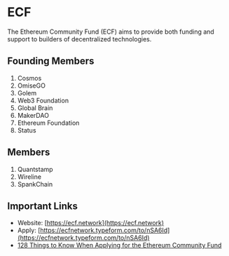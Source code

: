 # ECF

The Ethereum Community Fund \(ECF\) aims to provide both funding and support to builders of decentralized technologies.

## Founding Members

1. Cosmos
2. OmiseGO
3. Golem
4. Web3 Foundation
5. Global Brain
6. MakerDAO
7. Ethereum Foundation 
8. Status

## Members

1. Quantstamp
2. Wireline
3. SpankChain

## Important Links

* Website: [https://ecf.network](https://ecf.network)
* Apply: [https://ecfnetwork.typeform.com/to/nSA6Id](https://ecfnetwork.typeform.com/to/nSA6Id)
* [128 Things to Know When Applying for the Ethereum Community Fund](https://medium.com/ecf-review/128-things-to-know-when-applying-for-the-ethereum-community-fund-77774d097041)

